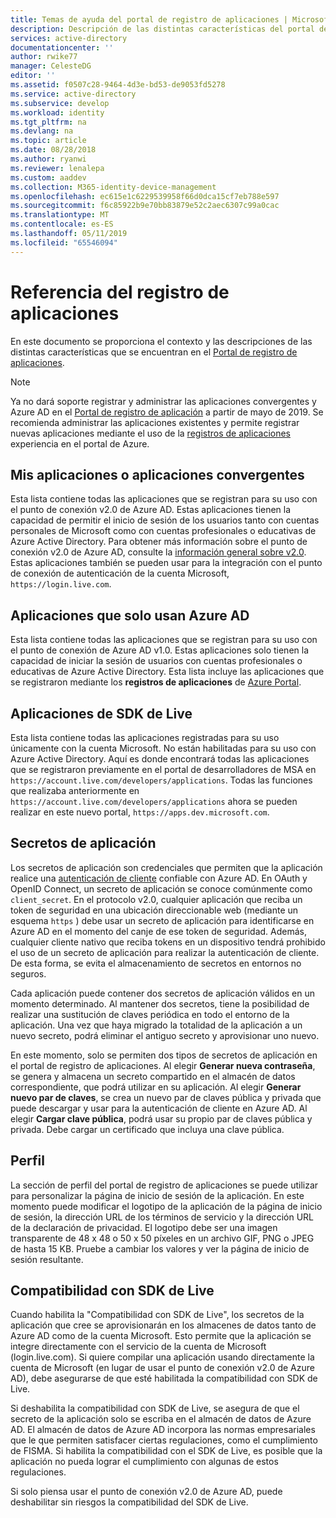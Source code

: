 ```yaml
---
title: Temas de ayuda del portal de registro de aplicaciones | Microsoft Docs
description: Descripción de las distintas características del portal de registro de aplicaciones de Microsoft.
services: active-directory
documentationcenter: ''
author: rwike77
manager: CelesteDG
editor: ''
ms.assetid: f0507c28-9464-4d3e-bd53-de9053fd5278
ms.service: active-directory
ms.subservice: develop
ms.workload: identity
ms.tgt_pltfrm: na
ms.devlang: na
ms.topic: article
ms.date: 08/28/2018
ms.author: ryanwi
ms.reviewer: lenalepa
ms.custom: aaddev
ms.collection: M365-identity-device-management
ms.openlocfilehash: ec615e1c6229539958f66d0dca15cf7eb788e597
ms.sourcegitcommit: f6c85922b9e70bb83879e52c2aec6307c99a0cac
ms.translationtype: MT
ms.contentlocale: es-ES
ms.lasthandoff: 05/11/2019
ms.locfileid: "65546094"
---
```

# <a name="app-registration-reference"></a>Referencia del registro de aplicaciones
En este documento se proporciona el contexto y las descripciones de las distintas características que se encuentran en el [Portal de registro de aplicaciones](https://apps.dev.microsoft.com/?referrer=https://azure.microsoft.com/).

> [!NOTE]
> Ya no dará soporte registrar y administrar las aplicaciones convergentes y Azure AD en el [Portal de registro de aplicación](https://apps.dev.microsoft.com/?referrer=https://azure.microsoft.com/) a partir de mayo de 2019. Se recomienda administrar las aplicaciones existentes y permite registrar nuevas aplicaciones mediante el uso de la [registros de aplicaciones](https://aka.ms/appregistrations) experiencia en el portal de Azure.

## <a name="my-applications-or-converged-applications"></a>Mis aplicaciones o aplicaciones convergentes
Esta lista contiene todas las aplicaciones que se registran para su uso con el punto de conexión v2.0 de Azure AD. Estas aplicaciones tienen la capacidad de permitir el inicio de sesión de los usuarios tanto con cuentas personales de Microsoft como con cuentas profesionales o educativas de Azure Active Directory. Para obtener más información sobre el punto de conexión v2.0 de Azure AD, consulte la [información general sobre v2.0](active-directory-appmodel-v2-overview.md). Estas aplicaciones también se pueden usar para la integración con el punto de conexión de autenticación de la cuenta Microsoft, `https://login.live.com`.

## <a name="azure-ad-only-applications"></a>Aplicaciones que solo usan Azure AD
Esta lista contiene todas las aplicaciones que se registran para su uso con el punto de conexión de Azure AD v1.0. Estas aplicaciones solo tienen la capacidad de iniciar la sesión de usuarios con cuentas profesionales o educativas de Azure Active Directory. Esta lista incluye las aplicaciones que se registraron mediante los **registros de aplicaciones** de [Azure Portal](https://portal.azure.com).

## <a name="live-sdk-applications"></a>Aplicaciones de SDK de Live
Esta lista contiene todas las aplicaciones registradas para su uso únicamente con la cuenta Microsoft. No están habilitadas para su uso con Azure Active Directory. Aquí es donde encontrará todas las aplicaciones que se registraron previamente en el portal de desarrolladores de MSA en `https://account.live.com/developers/applications`. Todas las funciones que realizaba anteriormente en `https://account.live.com/developers/applications` ahora se pueden realizar en este nuevo portal, `https://apps.dev.microsoft.com`.

## <a name="application-secrets"></a>Secretos de aplicación
Los secretos de aplicación son credenciales que permiten que la aplicación realice una [autenticación de cliente](https://tools.ietf.org/html/rfc6749#section-2.3) confiable con Azure AD. En OAuth y OpenID Connect, un secreto de aplicación se conoce comúnmente como `client_secret`. En el protocolo v2.0, cualquier aplicación que reciba un token de seguridad en una ubicación direccionable web (mediante un esquema `https` ) debe usar un secreto de aplicación para identificarse en Azure AD en el momento del canje de ese token de seguridad. Además, cualquier cliente nativo que reciba tokens en un dispositivo tendrá prohibido el uso de un secreto de aplicación para realizar la autenticación de cliente. De esta forma, se evita el almacenamiento de secretos en entornos no seguros.

Cada aplicación puede contener dos secretos de aplicación válidos en un momento determinado. Al mantener dos secretos, tiene la posibilidad de realizar una sustitución de claves periódica en todo el entorno de la aplicación. Una vez que haya migrado la totalidad de la aplicación a un nuevo secreto, podrá eliminar el antiguo secreto y aprovisionar uno nuevo.

En este momento, solo se permiten dos tipos de secretos de aplicación en el portal de registro de aplicaciones. Al elegir **Generar nueva contraseña**, se genera y almacena un secreto compartido en el almacén de datos correspondiente, que podrá utilizar en su aplicación. Al elegir **Generar nuevo par de claves**, se crea un nuevo par de claves pública y privada que puede descargar y usar para la autenticación de cliente en Azure AD. Al elegir **Cargar clave pública**, podrá usar su propio par de claves pública y privada.
Debe cargar un certificado que incluya una clave pública.

## <a name="profile"></a>Perfil
La sección de perfil del portal de registro de aplicaciones se puede utilizar para personalizar la página de inicio de sesión de la aplicación. En este momento puede modificar el logotipo de la aplicación de la página de inicio de sesión, la dirección URL de los términos de servicio y la dirección URL de la declaración de privacidad. El logotipo debe ser una imagen transparente de 48 x 48 o 50 x 50 píxeles en un archivo GIF, PNG o JPEG de hasta 15 KB. Pruebe a cambiar los valores y ver la página de inicio de sesión resultante.

## <a name="live-sdk-support"></a>Compatibilidad con SDK de Live
Cuando habilita la "Compatibilidad con SDK de Live", los secretos de la aplicación que cree se aprovisionarán en los almacenes de datos tanto de Azure AD como de la cuenta Microsoft. Esto permite que la aplicación se integre directamente con el servicio de la cuenta de Microsoft (login.live.com). Si quiere compilar una aplicación usando directamente la cuenta de Microsoft (en lugar de usar el punto de conexión v2.0 de Azure AD), debe asegurarse de que esté habilitada la compatibilidad con SDK de Live.

Si deshabilita la compatibilidad con SDK de Live, se asegura de que el secreto de la aplicación solo se escriba en el almacén de datos de Azure AD. El almacén de datos de Azure AD incorpora las normas empresariales que le que permiten satisfacer ciertas regulaciones, como el cumplimiento de FISMA. Si habilita la compatibilidad con el SDK de Live, es posible que la aplicación no pueda lograr el cumplimiento con algunas de estos regulaciones.

Si solo piensa usar el punto de conexión v2.0 de Azure AD, puede deshabilitar sin riesgos la compatibilidad del SDK de Live.

